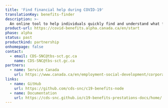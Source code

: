 ```yaml
---
title: 'Find financial help during COVID-19'
translationKey: benefits-finder
description: >-
  An online tool to help individuals quickly find and understand what financial help is available to them during the COVID-19 pandemic.
product-url: https://covid-benefits.alpha.canada.ca/en/start
phase: alpha
status: past
productkind: partnership
onhomepage: false
contact:
  - email: CDS-SNC@tbs-sct.gc.ca
    name: CDS-SNC@tbs-sct.gc.ca
partners:
  - name: Service Canada
    url: https://www.canada.ca/en/employment-social-development/corporate/portfolio/service-canada.html
links:
  - name: GitHub
    url: https://github.com/cds-snc/c19-benefits-node
  - name: Documentation
    url: https://cds-snc.github.io/c19-benefits-prestations-docs/home/
---
```

